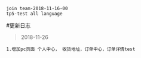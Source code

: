 ```
join team-2018-11-16-00
tp5-test all language
```

#更新日志
>2018-11-26

    1.增加pc页面 个人中心， 收货地址，订单中心，订单详情test